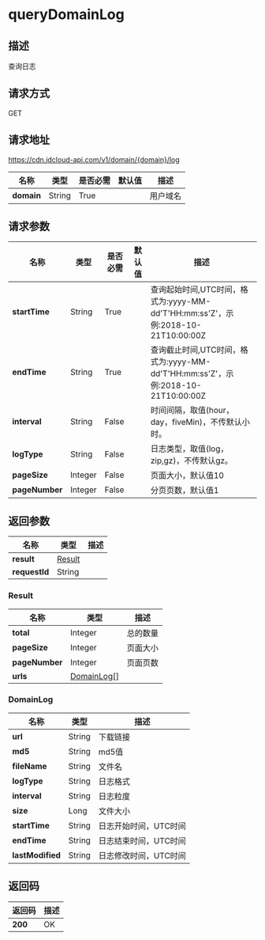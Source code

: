 # queryDomainLog


## 描述
查询日志

## 请求方式
GET

## 请求地址
https://cdn.jdcloud-api.com/v1/domain/{domain}/log

|名称|类型|是否必需|默认值|描述|
|---|---|---|---|---|
|**domain**|String|True| |用户域名|

## 请求参数
|名称|类型|是否必需|默认值|描述|
|---|---|---|---|---|
|**startTime**|String|True| |查询起始时间,UTC时间，格式为:yyyy-MM-dd'T'HH:mm:ss'Z'，示例:2018-10-21T10:00:00Z|
|**endTime**|String|True| |查询截止时间,UTC时间，格式为:yyyy-MM-dd'T'HH:mm:ss'Z'，示例:2018-10-21T10:00:00Z|
|**interval**|String|False| |时间间隔，取值(hour，day，fiveMin)，不传默认小时。|
|**logType**|String|False| |日志类型，取值(log，zip,gz)，不传默认gz。|
|**pageSize**|Integer|False| |页面大小，默认值10|
|**pageNumber**|Integer|False| |分页页数，默认值1|


## 返回参数
|名称|类型|描述|
|---|---|---|
|**result**|[Result](querydomainlog#result)| |
|**requestId**|String| |

### <div id="result">Result</div>
|名称|类型|描述|
|---|---|---|
|**total**|Integer|总的数量|
|**pageSize**|Integer|页面大小|
|**pageNumber**|Integer|页面页数|
|**urls**|[DomainLog[]](querydomainlog#domainlog)| |
### <div id="domainlog">DomainLog</div>
|名称|类型|描述|
|---|---|---|
|**url**|String|下载链接|
|**md5**|String|md5值|
|**fileName**|String|文件名|
|**logType**|String|日志格式|
|**interval**|String|日志粒度|
|**size**|Long|文件大小|
|**startTime**|String|日志开始时间，UTC时间|
|**endTime**|String|日志结束时间，UTC时间|
|**lastModified**|String|日志修改时间，UTC时间|

## 返回码
|返回码|描述|
|---|---|
|**200**|OK|